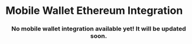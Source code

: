 # Mobile Wallet Ethereum Integration

<h3 align="center">
  No mobile wallet integration available yet! It will be updated soon.
</h3>
